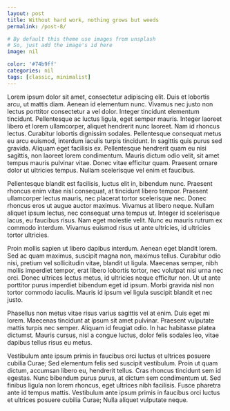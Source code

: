 ```yaml
---
layout: post
title: Without hard work, nothing grows but weeds
permalink: /post-8/

# By default this theme use images from unsplash
# So, just add the image's id here
image: nil

color: '#74b9ff'
categories: nil
tags: [classic, minimalist]
---
```


Lorem ipsum dolor sit amet, consectetur adipiscing elit. Duis et lobortis arcu, ut mattis diam. Aenean id elementum nunc. Vivamus nec justo non lectus porttitor consectetur a vel dolor. Integer tincidunt elementum tincidunt. Pellentesque ac luctus ligula, eget semper mauris. Integer laoreet libero et lorem ullamcorper, aliquet hendrerit nunc laoreet. Nam id rhoncus lectus. Curabitur lobortis dignissim sodales. Pellentesque consequat metus eu arcu euismod, interdum iaculis turpis tincidunt. In sagittis quis purus sed gravida. Aliquam eget facilisis ex. Pellentesque hendrerit quam eu nisi sagittis, non laoreet lorem condimentum. Mauris dictum odio velit, sit amet tempus mauris pulvinar vitae. Donec vitae efficitur quam. Praesent ornare dolor ut ultricies tempus. Nullam scelerisque vel enim et faucibus.

Pellentesque blandit est facilisis, luctus elit in, bibendum nunc. Praesent rhoncus enim vitae nisl consequat, at tincidunt libero tempor. Praesent ullamcorper lectus mauris, nec placerat tortor scelerisque nec. Donec rhoncus eros ut augue auctor maximus. Vivamus at libero neque. Nullam aliquet ipsum lectus, nec consequat urna tempus ut. Integer id scelerisque lacus, eu faucibus risus. Nam eget molestie velit. Nunc eu mauris rutrum ex commodo interdum. Vivamus euismod risus ut ante ultricies, id ultricies tortor ultricies.

Proin mollis sapien ut libero dapibus interdum. Aenean eget blandit lorem. Sed ac quam maximus, suscipit magna non, maximus tellus. Curabitur odio nisi, pretium vel sollicitudin vitae, blandit ut ligula. Maecenas semper, nibh mollis imperdiet tempor, erat libero lobortis tortor, nec volutpat nisi urna nec orci. Donec ultrices lectus metus, id ultricies neque efficitur non. Ut ut ante porttitor purus imperdiet bibendum eget id ipsum. Morbi gravida nisl non tortor commodo iaculis. Mauris id ipsum vel ligula suscipit blandit et nec justo.

Phasellus non metus vitae risus varius sagittis vel at enim. Duis eget mi lorem. Maecenas tincidunt at ipsum sit amet pulvinar. Praesent vulputate mattis turpis nec semper. Aliquam id feugiat odio. In hac habitasse platea dictumst. Mauris cursus, nisl a congue luctus, dolor felis sodales leo, vitae dapibus tellus risus eu metus.

Vestibulum ante ipsum primis in faucibus orci luctus et ultrices posuere cubilia Curae; Sed elementum felis sed suscipit vestibulum. Proin ut quam dictum, accumsan libero eu, hendrerit tellus. Cras rhoncus tincidunt sem id egestas. Nunc bibendum purus purus, at dictum sem condimentum ut. Sed finibus ligula non lorem rhoncus, eget ultrices nibh facilisis. Fusce pharetra ante id tempus mattis. Vestibulum ante ipsum primis in faucibus orci luctus et ultrices posuere cubilia Curae; Nulla aliquet vulputate neque.